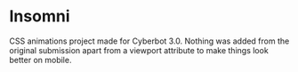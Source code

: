 # Insomni
CSS animations project made for Cyberbot 3.0. Nothing was added from the original submission apart from a viewport attribute to make things look better on mobile.
